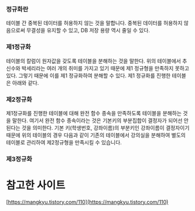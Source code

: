 ### 정규화란

테이블 간 중복된 데이터를 허용하지 않는 것을 말합니다. 중복된 데이터를 허용하지 않음으로써 무결성을 유지할 수 있고, DB 저장 용량 역시 줄일 수 있다.

### 제1정규화

테이블의 칼럼이 원자값을 갖도록 테이블을 분해하는 것을 말한다. 위의 테이블에서 추신수와 박세리라는 여러 개의 취미를 가지고 있기 때문에 제1 정규형을 만족하지 못하고 있다. 그렇기 때문에 이를 제1 정규화하여 분해할 수 있다. 제1 정규화를 진행한 테이블은 아래와 같다.

### 제2정규화

제1정규화를 진행한 테이블에 대해 완전 함수 종속을 만족하도록 테이블을 분해하는 것을 말한다. 여기서 완전 함수 종속이라는 것은 기본키의 부분집합이 결정자가 되어선 안된다는 것을 의미한다. 기본 키(학생번호, 강좌이름)의 부분키인 강좌이름이 결정자이기 때문에 위의 테이블의 경우 다음과 같이 기존의 테이블에서 강의실을 분해하여 별도의 테이블로 관리하여 제2정규형을 만족시킬 수 있습니다.

### 제3정규화

# 참고한 사이트

[https://mangkyu.tistory.com/110](https://mangkyu.tistory.com/110)
